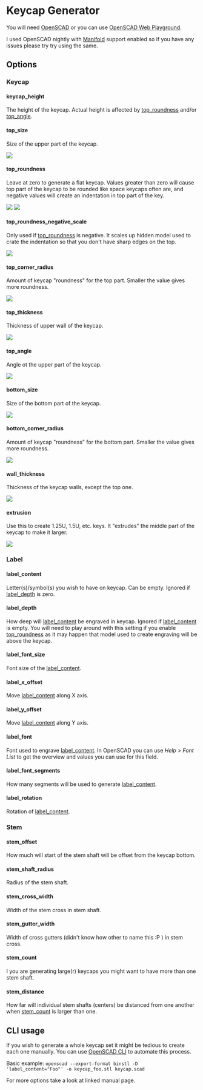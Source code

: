 # Keycap Generator

You will need [OpenSCAD](https://openscad.org/) or you can use [OpenSCAD Web Playground](https://ochafik.com/openscad2). 

I used OpenSCAD nightly with [Manifold](https://github.com/elalish/manifold) support enabled so if you have any issues please try try using the same.

## Options

### Keycap

#### keycap_height
The height of the keycap. Actual height is affected by [top_roundness](#top_roundness) and/or [top_angle](#top_angle).

#### top_size
Size of the upper part of the keycap.

![](./assets/top_size.gif) 

#### top_roundness
Leave at zero to generate a flat keycap.
Values greater than zero will cause top part of the keycap to be rounded like space keycaps often are,
and negative values will create an indentation in top part of the key.

![](./assets/top_roundness_positive.gif) 
![](./assets/top_roundness_negative.gif) 

#### top_roundness_negative_scale
Only used if [top_roundness](#top_roundness) is negative.
It scales up hidden model used to crate the indentation so that you don't have sharp edges on the top.

![](./assets/top_roundness_negative_scale.gif) 

#### top_corner_radius
Amount of keycap "roundness" for the top part.
Smaller the value gives more roundness.

![](./assets/top_corner_roundness.gif) 

#### top_thickness
Thickness of upper wall of the keycap.

![](./assets/top_thickness.gif) 

#### top_angle
Angle ot the upper part of the keycap.

![](./assets/top_angle.gif)

#### bottom_size
Size of the bottom part of the keycap.

![](./assets/bottom_size.gif)

#### bottom_corner_radius
Amount of keycap "roundness" for the bottom part.
Smaller the value gives more roundness.

![](./assets/bottom_corner_roundness.gif)

#### wall_thickness
Thickness of the keycap walls, except the top one.

![](./assets/wall_thickness.gif)

#### extrusion
Use this to create 1.25U, 1.5U, etc. keys.
It "extrudes" the middle part of the keycap to make it larger.

![](./assets/extrusion.gif)

### Label

#### label_content
Letter(s)/symbol(s) you wish to have on keycap.
Can be empty.
Ignored if [label_depth](#label_depth) is zero.

#### label_depth
How deep will [label_content](#label_content) be engraved in keycap.
Ignored if [label_content](#label_content) is empty.
You will need to play around with this setting if you enable [top_roundness](#top_roundness) as it may happen that model used to create engraving will be above the keycap.

#### label_font_size
Font size of the [label_content](#label_content).

#### label_x_offset
Move [label_content](#label_content) along X axis.

#### label_y_offset
Move [label_content](#label_content) along Y axis.

#### label_font
Font used to engrave [label_content](#label_content).
In OpenSCAD you can use *Help* > *Font List* to get the overview and values you can use for this field.

#### label_font_segments
How many segments will be used to generate [label_content](#label_content).

#### label_rotation
Rotation of [label_content](#label_content).

### Stem

#### stem_offset
How much will start of the stem shaft will be offset from the keycap bottom.

#### stem_shaft_radius
Radius of the stem shaft.

#### stem_cross_width
Width of the stem cross in stem shaft.

#### stem_gutter_width
Width of cross gutters (didn't know how other to name this :P ) in stem cross.

#### stem_count
I you are generating large(r) keycaps you might want to have more than one stem shaft.

#### stem_distance
How far will individual stem shafts (centers) be distanced from one another when [stem_count](#stem_count) is larger than one.

## CLI usage

If you wish to generate a whole keycap set it might be tedious to create each one manually.
You can use [OpenSCAD CLI](https://en.wikibooks.org/wiki/OpenSCAD_User_Manual/Using_OpenSCAD_in_a_command_line_environment) to automate this process.

Basic example:
`openscad --export-format binstl -D 'label_content="Foo"' -o keycap_foo.stl keycap.scad` 

For more options take a look at linked manual page.


